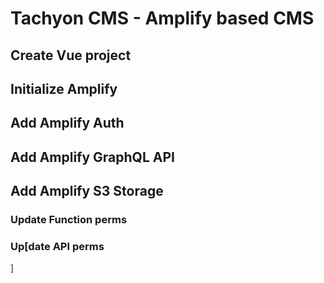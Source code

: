 # Tachyon CMS - Amplify based CMS

## Create Vue project

## Initialize Amplify

## Add Amplify Auth

## Add Amplify GraphQL API


## Add Amplify S3 Storage

### Update Function perms

### Up[date API perms
]